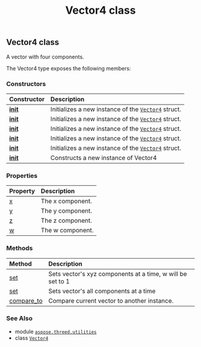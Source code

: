 ﻿---
title: Vector4 class
second_title: Aspose.3D for Python via .NET API References
description: 
type: docs
weight: 190
url: /aspose.threed.utilities/vector4/
is_root: false
---

## Vector4 class

A vector with four components.



The Vector4 type exposes the following members:

### Constructors
| Constructor | Description |
| :- | :- |
| [__init__](/3d/python-net/aspose.threed.utilities/vector4/__init__/#aspose.threed.utilities.Vector3-float) | Initializes a new instance of the [`Vector4`](/3d/python-net/aspose.threed.utilities/vector4) struct. |
| [__init__](/3d/python-net/aspose.threed.utilities/vector4/__init__/#aspose.threed.utilities.Vector3) | Initializes a new instance of the [`Vector4`](/3d/python-net/aspose.threed.utilities/vector4) struct. |
| [__init__](/3d/python-net/aspose.threed.utilities/vector4/__init__/#aspose.threed.utilities.FVector4) | Initializes a new instance of the [`Vector4`](/3d/python-net/aspose.threed.utilities/vector4) struct. |
| [__init__](/3d/python-net/aspose.threed.utilities/vector4/__init__/#float-float-float) | Initializes a new instance of the [`Vector4`](/3d/python-net/aspose.threed.utilities/vector4) struct. |
| [__init__](/3d/python-net/aspose.threed.utilities/vector4/__init__/#float-float-float-float) | Initializes a new instance of the [`Vector4`](/3d/python-net/aspose.threed.utilities/vector4) struct. |
| [__init__](/3d/python-net/aspose.threed.utilities/vector4/__init__/#) | Constructs a new instance of Vector4 |


### Properties
| Property | Description |
| :- | :- |
| [x](/3d/python-net/aspose.threed.utilities/vector4/x) | The x component. |
| [y](/3d/python-net/aspose.threed.utilities/vector4/y) | The y component. |
| [z](/3d/python-net/aspose.threed.utilities/vector4/z) | The z component. |
| [w](/3d/python-net/aspose.threed.utilities/vector4/w) | The w component. |


### Methods
| Method | Description |
| :- | :- |
| [set](/3d/python-net/aspose.threed.utilities/vector4/set/#float-float-float) | Sets vector's xyz components at a time, w will be set to 1 |
| [set](/3d/python-net/aspose.threed.utilities/vector4/set/#float-float-float-float) | Sets vector's all components at a time |
| [compare_to](/3d/python-net/aspose.threed.utilities/vector4/compare_to/#aspose.threed.utilities.Vector4) | Compare current vector to another instance. |



### See Also
* module [`aspose.threed.utilities`](..)
* class [`Vector4`](/3d/python-net/aspose.threed.utilities/vector4)
